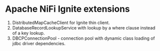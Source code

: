 # Apache NiFi Ignite extensions

1. DistributedMapCacheClient for Ignite thin client.
2. DatabaseRecordLookupService with lookup by a where clause instead of a key lookup.
3. DBCPConnectionPool - connection pool with dynamic class loading of jdbc driver dependencies.
